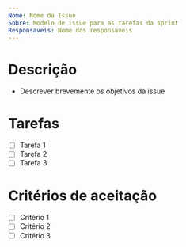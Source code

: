 ```yaml
---
Nome: Nome da Issue
Sobre: Modelo de issue para as tarefas da sprint
Responsaveis: Nome dos responsaveis
---
```


# Descrição
* Descrever brevemente os objetivos da issue

# Tarefas
- [ ] Tarefa 1
- [ ] Tarefa 2
- [ ] Tarefa 3

# Critérios de aceitação
- [ ] Critério 1
- [ ] Critério 2
- [ ] Critério 3
